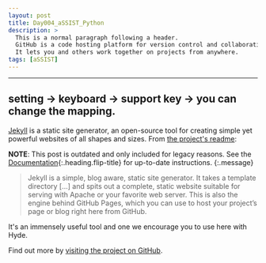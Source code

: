 ```yaml
---
layout: post
title: Day004_aSSIST_Python
description: >
  This is a normal paragraph following a header.
  GitHub is a code hosting platform for version control and collaboration.
  It lets you and others work together on projects from anywhere.
tags: [aSSIST]
---
```

---

setting -> keyboard -> support key -> you can change the mapping.
-----------------------------------------------------------------

[Jekyll](https://jekyllrb.com) is a static site generator, an open-source tool for creating simple yet powerful websites of all shapes and sizes. From [the project&#39;s readme](https://github.com/mojombo/jekyll/blob/master/README.markdown):

**NOTE**: This post is outdated and only included for legacy reasons.
See the [Documentation][docs]{:.heading.flip-title} for up-to-date instructions.
{:.message}

> Jekyll is a simple, blog aware, static site generator. It takes a template directory [...] and spits out a complete, static website suitable for serving with Apache or your favorite web server. This is also the engine behind GitHub Pages, which you can use to host your project’s page or blog right here from GitHub.

It's an immensely useful tool and one we encourage you to use here with Hyde.

Find out more by [visiting the project on GitHub](https://github.com/mojombo/jekyll).

[docs]: ../docs/7.5.2/index.md
